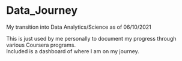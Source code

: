 # Data_Journey
My transition into Data Analytics/Science as of 06/10/2021

This is just used by me personally to document my progress through various Coursera programs.  
Included is a dashboard of where I am on my journey.
